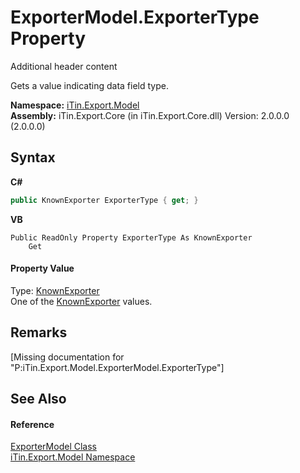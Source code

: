 # ExporterModel.ExporterType Property 
Additional header content 

Gets a value indicating data field type.

**Namespace:**&nbsp;<a href="N_iTin_Export_Model">iTin.Export.Model</a><br />**Assembly:**&nbsp;iTin.Export.Core (in iTin.Export.Core.dll) Version: 2.0.0.0 (2.0.0.0)

## Syntax

**C#**<br />
``` C#
public KnownExporter ExporterType { get; }
```

**VB**<br />
``` VB
Public ReadOnly Property ExporterType As KnownExporter
	Get
```


#### Property Value
Type: <a href="T_iTin_Export_Model_KnownExporter">KnownExporter</a><br />One of the <a href="T_iTin_Export_Model_KnownExporter">KnownExporter</a> values.

## Remarks
\[Missing <remarks> documentation for "P:iTin.Export.Model.ExporterModel.ExporterType"\]

## See Also


#### Reference
<a href="T_iTin_Export_Model_ExporterModel">ExporterModel Class</a><br /><a href="N_iTin_Export_Model">iTin.Export.Model Namespace</a><br />